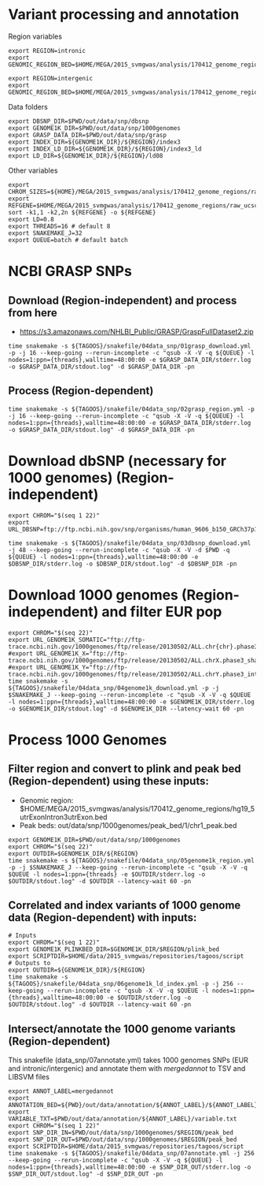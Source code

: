 # Variant  processing and annotation

Region variables

~~~
export REGION=intronic
export GENOMIC_REGION_BED=$HOME/MEGA/2015_svmgwas/analysis/170412_genome_regions/hg19_5utrExonIntron3utrExon.bed
~~~

~~~
export REGION=intergenic
export GENOMIC_REGION_BED=$HOME/MEGA/2015_svmgwas/analysis/170412_genome_regions/ucsc_hg19_RefSeqGenes_intergenic_subtract_upstream1000.bed
~~~

Data folders

~~~
export DBSNP_DIR=$PWD/out/data/snp/dbsnp
export GENOME1K_DIR=$PWD/out/data/snp/1000genomes
export GRASP_DATA_DIR=$PWD/out/data/snp/grasp
export INDEX_DIR=${GENOME1K_DIR}/${REGION}/index3
export INDEX_LD_DIR=${GENOME1K_DIR}/${REGION}/index3_ld
export LD_DIR=${GENOME1K_DIR}/${REGION}/ld08
~~~

Other variables

~~~
export CHROM_SIZES=${HOME}/MEGA/2015_svmgwas/analysis/170412_genome_regions/raw_hg19.chrom.sizes
export REFGENE=$HOME/MEGA/2015_svmgwas/analysis/170412_genome_regions/raw_ucsc_hg19_RefSeqGenes_gene.bed
sort -k1,1 -k2,2n ${REFGENE} -o ${REFGENE}
export LD=0.8
export THREADS=16 # default 8
export SNAKEMAKE_J=32
export QUEUE=batch # default batch
~~~

# NCBI GRASP SNPs

## Download (Region-independent) and process from here

- https://s3.amazonaws.com/NHLBI_Public/GRASP/GraspFullDataset2.zip

~~~
time snakemake -s ${TAGOOS}/snakefile/04data_snp/01grasp_download.yml -p -j 16 --keep-going --rerun-incomplete -c "qsub -X -V -q ${QUEUE} -l nodes=1:ppn={threads},walltime=48:00:00 -e $GRASP_DATA_DIR/stderr.log -o $GRASP_DATA_DIR/stdout.log" -d $GRASP_DATA_DIR -pn
~~~

## Process (Region-dependent)

~~~
time snakemake -s ${TAGOOS}/snakefile/04data_snp/02grasp_region.yml -p -j 16 --keep-going --rerun-incomplete -c "qsub -X -V -q ${QUEUE} -l nodes=1:ppn={threads},walltime=48:00:00 -e $GRASP_DATA_DIR/stderr.log -o $GRASP_DATA_DIR/stdout.log" -d $GRASP_DATA_DIR -pn
~~~

# Download dbSNP (necessary for 1000 genomes) (Region-independent)

~~~
export CHROM="$(seq 1 22)"
export URL_DBSNP=ftp://ftp.ncbi.nih.gov/snp/organisms/human_9606_b150_GRCh37p13/BED/bed_chr_{chr}.bed.gz

time snakemake -s ${TAGOOS}/snakefile/04data_snp/03dbsnp_download.yml -j 48 --keep-going --rerun-incomplete -c "qsub -X -V -d $PWD -q ${QUEUE} -l nodes=1:ppn={threads},walltime=48:00:00 -e $DBSNP_DIR/stderr.log -o $DBSNP_DIR/stdout.log" -d $DBSNP_DIR -pn
~~~

# Download 1000 genomes (Region-independent) and filter EUR pop

~~~
export CHROM="$(seq 22)"
export URL_GENOME1K_SOMATIC="ftp://ftp-trace.ncbi.nih.gov/1000genomes/ftp/release/20130502/ALL.chr{chr}.phase3_shapeit2_mvncall_integrated_v5a.20130502.genotypes.vcf.gz"
#export URL_GENOME1K_X="ftp://ftp-trace.ncbi.nih.gov/1000genomes/ftp/release/20130502/ALL.chrX.phase3_shapeit2_mvncall_integrated_v1b.20130502.genotypes.vcf.gz"
#export URL_GENOME1K_Y="ftp://ftp-trace.ncbi.nih.gov/1000genomes/ftp/release/20130502/ALL.chrY.phase3_integrated_v1b.20130502.genotypes.vcf.gz"
time snakemake -s ${TAGOOS}/snakefile/04data_snp/04genome1k_download.yml -p -j $SNAKEMAKE_J --keep-going --rerun-incomplete -c "qsub -X -V -q $QUEUE -l nodes=1:ppn={threads},walltime=48:00:00 -e $GENOME1K_DIR/stderr.log -o $GENOME1K_DIR/stdout.log" -d $GENOME1K_DIR --latency-wait 60 -pn
~~~

# Process 1000 Genomes

## Filter region and convert to plink and peak bed (Region-dependent) using these inputs:

- Genomic region: $HOME/MEGA/2015_svmgwas/analysis/170412_genome_regions/hg19_5utrExonIntron3utrExon.bed
- Peak beds: out/data/snp/1000genomes/peak_bed/1/chr1_peak.bed

~~~
export GENOME1K_DIR=$PWD/out/data/snp/1000genomes
export CHROM="$(seq 22)"
export OUTDIR=$GENOME1K_DIR/${REGION}
time snakemake -s ${TAGOOS}/snakefile/04data_snp/05genome1k_region.yml -p -j $SNAKEMAKE_J --keep-going --rerun-incomplete -c "qsub -X -V -q $QUEUE -l nodes=1:ppn={threads} -e $OUTDIR/stderr.log -o $OUTDIR/stdout.log" -d $OUTDIR --latency-wait 60 -pn
~~~

## Correlated and index variants of 1000 genome data (Region-dependent) with inputs:

~~~
# Inputs
export CHROM="$(seq 1 22)"
export GENOME1K_PLINKBED_DIR=$GENOME1K_DIR/$REGION/plink_bed
export SCRIPTDIR=$HOME/data/2015_svmgwas/repositories/tagoos/script
# Outputs to 
export OUTDIR=${GENOME1K_DIR}/${REGION}
time snakemake -s ${TAGOOS}/snakefile/04data_snp/06genome1k_ld_index.yml -p -j 256 --keep-going --rerun-incomplete -c "qsub -X -V -q $QUEUE -l nodes=1:ppn={threads},walltime=48:00:00 -e $OUTDIR/stderr.log -o $OUTDIR/stdout.log" -d $OUTDIR --latency-wait 60 -pn
~~~

## Intersect/annotate the 1000 genome variants (Region-dependent)

This snakefile (data_snp/07annotate.yml) takes 1000 genomes SNPs (EUR and intronic/intergenic) and annotate them with _mergedannot_ to TSV and LIBSVM files

~~~
export ANNOT_LABEL=mergedannot
export ANNOTATION_BED=${PWD}/out/data/annotation/${ANNOT_LABEL}/${ANNOT_LABEL}.bed
export VARIABLE_TXT=$PWD/out/data/annotation/${ANNOT_LABEL}/variable.txt
export CHROM="$(seq 1 22)"
export SNP_DIR_IN=$PWD/out/data/snp/1000genomes/$REGION/peak_bed
export SNP_DIR_OUT=$PWD/out/data/snp/1000genomes/$REGION/peak_bed
export SCRIPTDIR=$HOME/data/2015_svmgwas/repositories/tagoos/script
time snakemake -s ${TAGOOS}/snakefile/04data_snp/07annotate.yml -j 256 --keep-going --rerun-incomplete -c "qsub -X -V -q ${QUEUE} -l nodes=1:ppn={threads},walltime=48:00:00 -e $SNP_DIR_OUT/stderr.log -o $SNP_DIR_OUT/stdout.log" -d $SNP_DIR_OUT -pn
~~~




